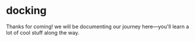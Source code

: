 # docking
Thanks for coming! we will be documenting our journey here—you'll learn a lot of cool stuff along the way.

